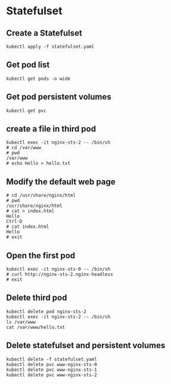 # Statefulset

## Create a Statefulset

```$bash
kubectl apply -f statefulset.yaml
```

## Get pod list

```$bash
kubectl get pods -o wide
```

## Get pod persistent volumes

```$bash
kubectl get pvc
```

## create a file in third pod

```$bash
kubectl exec -it nginx-sts-2 -- /bin/sh
# cd /var/www
# pwd
/var/www
# echo Hello > hello.txt
```

## Modify the default web page

```$bash
# cd /usr/share/nginx/html
# pwd
/usr/share/nginx/html
# cat > index.html
Hello
Ctrl-D
# cat index.html
Hello
# exit
```

## Open the first pod

```$bash
kubectl exec -it nginx-sts-0 -- /bin/sh
# curl http://nginx-sts-2.nginx-headless
# exit
```

## Delete third pod

```$bash
kubectl delete pod nginx-sts-2
kubectl exec -it nginx-sts-2 -- /bin/sh
ls /var/www
cat /var/www/hello.txt
```

## Delete statefulset and persistent volumes

```$bash
kubectl delete -f statefulset.yaml
kubectl delete pvc www-nginx-sts-0
kubectl delete pvc www-nginx-sts-1
kubectl delete pvc www-nginx-sts-2
```
